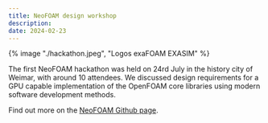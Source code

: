 ```yaml
---
title: NeoFOAM design workshop
description:
date: 2024-02-23
---
```


{% image "./hackathon.jpeg", "Logos exaFOAM EXASIM" %}

The first NeoFOAM hackathon was held on 24rd July in the history city of Weimar, with around 10 attendees. We discussed design requirements for a GPU capable implementation of the OpenFOAM core libraries using modern software development methods.

Find out more on the [NeoFOAM Github page](https://github.com/exasim-project/NeoFOAM).
